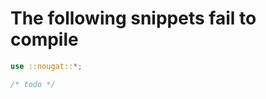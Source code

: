 # The following snippets fail to compile

```rust ,compile_fail
use ::nougat::*;

/* todo */
```

<!-- Templated by `cargo-generate` using https://github.com/danielhenrymantilla/proc-macro-template -->
